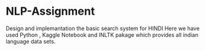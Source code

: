 # NLP-Assignment
Design and implemantation the basic search system for HINDI
Here we have used Python , Kaggle Notebook and INLTK pakage which provides all indian language data sets.
